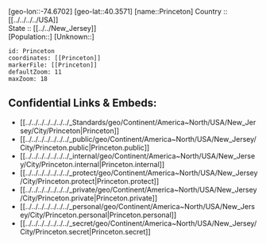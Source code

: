 ﻿---
location: [40.3571,-74.6702] 
mapzoom: [7,12] 
mapmarker: city 
type: City
tags:
- geo/City


SpocWebEntityId: 139698
isDeleted: false
confidential: public

---
[geo-lon::-74.6702] 
[geo-lat::40.3571] 
[name::Princeton] 
Country :: [[../../../../USA]]  
State :: [[../../New_Jersey]]  
[Population::] 
[Unknown::] 


```leaflet
id: Princeton
coordinates: [[Princeton]] 
markerFile: [[Princeton]] 
defaultZoom: 11 
maxZoom: 18
```


## Confidential Links & Embeds: 
- [[../../../../../../../_Standards/geo/Continent/America~North/USA/New_Jersey/City/Princeton|Princeton]] 
- [[../../../../../../../_public/geo/Continent/America~North/USA/New_Jersey/City/Princeton.public|Princeton.public]] 
- [[../../../../../../../_internal/geo/Continent/America~North/USA/New_Jersey/City/Princeton.internal|Princeton.internal]] 
- [[../../../../../../../_protect/geo/Continent/America~North/USA/New_Jersey/City/Princeton.protect|Princeton.protect]] 
- [[../../../../../../../_private/geo/Continent/America~North/USA/New_Jersey/City/Princeton.private|Princeton.private]] 
- [[../../../../../../../_personal/geo/Continent/America~North/USA/New_Jersey/City/Princeton.personal|Princeton.personal]] 
- [[../../../../../../../_secret/geo/Continent/America~North/USA/New_Jersey/City/Princeton.secret|Princeton.secret]] 
